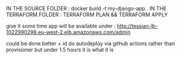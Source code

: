 IN THE SOURCE FOLDER : docker build -t my-django-app . 
IN THE TERRAFORM FOLDER : TERRAFORM PLAN && TERRAFORM APPLY 

give it some time app will be available under :
http://tessian-lb-1022990298.eu-west-2.elb.amazonaws.com/admin



could be done better + id do autodeploy via github actions rather than provisioner but under 1.5 hours it is what it is 
